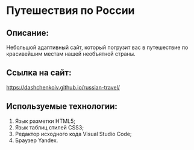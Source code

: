 # Путешествия по России

## Описание:

Небольшой адаптивный сайт, который погрузит вас в путешествие по красивейшим местам нашей необъятной страны.

## Ссылка на сайт:

https://dashchenkoiv.github.io/russian-travel/

## Используемые технологии:

1. Язык разметки HTML5;
2. Язык таблиц стилей CSS3;
3. Редактор исходного кода Visual Studio Code;
4. Браузер Yandex.
